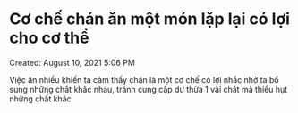 # Cơ chế chán ăn một món lặp lại có lợi cho cơ thể

Created: August 10, 2021 5:06 PM

Việc ăn nhiều khiến ta cảm thấy chán là một cơ chế có lợi nhắc nhở ta bổ sung những chất khâc nhau, tránh cung cấp dư thừa 1 vài chất mà thiếu hụt những chất khác